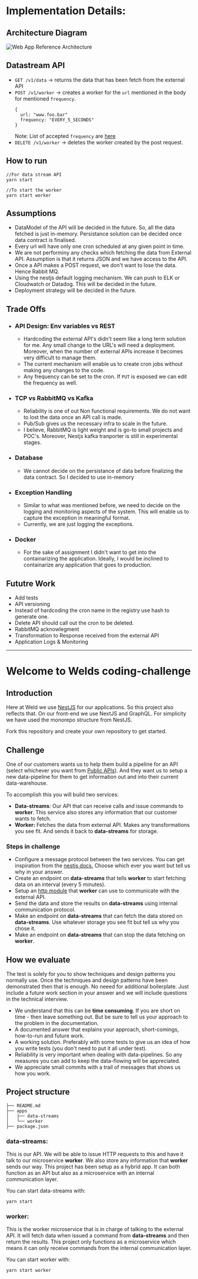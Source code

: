 # Implementation Details:

## Architecture Diagram

![Web App Reference Architecture](https://user-images.githubusercontent.com/13963969/132289856-b6f1ec7e-278e-49d4-a0b5-7b593ec6e373.png)

## Datastream API
- `GET /v1/data` -> returns the data that has been fetch from the external API
- `POST /v1/worker` -> creates a worker for the `url` mentioned in the body for mentioned `frequency`.
  ```
  {
    url: "www.foo.bar"
    frequency: "EVERY_5_SECONDS"
  }
  ```
  Note: List of accepted `frequency` are [here](https://github.com/nestjs/schedule/blob/master/lib/enums/cron-expression.enum.ts)
- `DELETE /v1/worker` -> deletes the worker created by the post request.

## How to run
```
//For data stream API
yarn start 

//To start the worker
yarn start worker
```

## Assumptions
- DataModel of the API will be decided in the future. So, all the data fetched is just in-memory. Persistance solution can be decided once data contract is finalised.
- Every url will have only one cron scheduled at any given point in time.
- We are not performiny any checks which fetching the data from External API. Assumption is that it returns JSON and we have access to the API.
- Once a API makes a POST request, we don't want to lose the data. Hence Rabbit MQ.
- Using the nestjs default logging mechanism. We can push to ELK or Cloudwatch or Datadog. This will be decided in the future.
- Deployment strategy will be decided in the future.

## Trade Offs

- ### API Design: Env variables vs REST
   - Hardcoding the external API's didn't seem like a long term solution for me. Any small change to the URL's will need a deployment. Moreover, when the number of         external APIs increase it becomes very difficult to manage them. 
   - The current mechanism will enable us to create cron jobs without making any changes to the code.
   - Any frequency can be set to the cron. If `PUT` is exposed we can edit the frequency as well.
    

-  ### TCP vs RabbitMQ vs Kafka
    - Reliability is one of out Non functional requirements. We do not want to lost the data once an API call is made.
    - Pub/Sub gives us the necessary infra to scale in the future.
    - I believe, RabbitMQ is light weight and is go-to small projects and POC's. Moreover, Nestjs kafka tranporter is still in experimental stages.

- ### Database
  - We cannot decide on the persistance of data before finalizing the data contract. So I decided to use in-memory

- ### Exception Handling
  - Similar to what was mentioned before, we need to decide on the logging and monitoring aspects of the system. This will enable us to capture the exception in meaningful format.
  - Currently, we are just logging the exceptions.

- ### Docker
  - For the sake of assignment I didn't want to get into the containarizing the application. Ideally, I would be inclined to containarize any application that goes to production.


## Fututre Work
- Add tests
- API versioning
- Instead of hardcoding the cron name in the registry use hash to generate one.
- Delete API should call out the cron to be deleted.
- RabbitMQ acknowlegment
- Transformation to Response received from the external API
- Application Logs & Monitoring


------------
# Welcome to Welds coding-challenge

## Introduction
Here at Weld we use [NestJS](https://nestjs.com/) for our applications. So this project also reflects that. On our front-end we use NextJS and GraphQL. For simplicity we have used the monorepo structure from NestJS.

Fork this repository and create your own repository to get started.

## Challenge
One of our customers wants us to help them build a pipeline for an API (select whichever you want from [Public APIs](https://github.com/public-apis/public-apis)). And they want us to setup a new data-pipeline for them to get information out and into their current data-warehouse.

To accomplish this you will build two services:
- **Data-streams**: Our API that can receive calls and issue commands to **worker**. This service also stores any information that our customer wants to fetch.
- **Worker:** Fetches the data from external API. Makes any transformations you see fit. And sends it back to **data-streams** for storage.

### Steps in challenge
- Configure a message protocol between the two services. You can get inspiration from the [nestjs docs.](https://docs.nestjs.com/microservices/basics) Choose which ever you want but tell us why in your answer.
- Create an endpoint on **data-streams** that tells **worker** to start fetching data on an interval (every 5 minutes).
- Setup an [http module](https://docs.nestjs.com/techniques/http-module) that **worker** can use to communicate with the external API.
- Send the data and store the results on **data-streams** using internal communication protocol.
- Make an endpoint on **data-streams** that can fetch the data stored on **data-streams**. Use whatever storage you see fit but tell us why you chose it.
- Make an endpoint on **data-streams** that can stop the data fetching on **worker**.

## How we evaluate
The test is solely for you to show techniques and design patterns you normally use. Once the techniques and design patterns have been demonstrated then that is enough. No neeed for additional boilerplate. Just include a future work section in your answer and we will include questions in the technical interview.

- We understand that this can be **time consuming**. If you are short on time - then leave something out. But be sure to tell us your approach to the problem in the documentation.
- A documented answer that explains your approach, short-comings, how-to-run and future work.
- A working solution. Preferably with some tests to give us an idea of how you write tests (you don't need to put it all under test).
- Reliability is very important when dealing with data-pipelines. So any measures you can add to keep the data-flowing will be appreciated.
- We appreciate small commits with a trail of messages that shows us how you work.

## Project structure
```
├── README.md
├── apps
│   ├── data-streams
│   └── worker
├── package.json
```
### data-streams:
This is our API. We will be able to issue HTTP requests to this and have it talk to our microservice **worker**.
We also store any information that **worker** sends our way. This project has been setup as a hybrid app. It can both function as an API but also as a microservice with an internal communication layer.

You can start data-streams with:
```
yarn start
```

### worker:
This is the worker microservice that is in charge of talking to the external API. It will fetch data when issued a command from **data-streams** and then return the results. This project only functions as a microservice which means it can only receive commands from the internal communication layer.

You can start worker with:
```
yarn start worker
```
